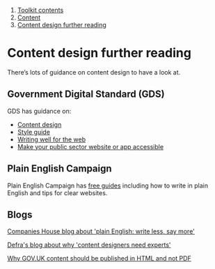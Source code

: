 1.  [Toolkit contents](/docs/core/contents)
2.  [Content](content)
3.  [Content design further reading](#)

# Content design further reading

There’s lots of guidance on content design to have a look at.

## Government Digital Standard (GDS)

GDS has guidance on:

*   [Content design](https://www.gov.uk/guidance/content-design)
*   [Style guide](https://www.gov.uk/guidance/style-guide)
*   [Writing well for the web](https://www.gov.uk/guidance/content-design/writing-for-gov-uk#writing-well-for-the-web)
*   [Make your public sector website or app accessible](https://www.gov.uk/guidance/accessibility-requirements-for-public-sector-websites-and-apps)

## Plain English Campaign

Plain English Campaign has [free guides](http://www.plainenglish.co.uk/free-guides.html) including how to write in plain English and tips for clear websites.

## Blogs

[Companies House blog about 'plain English: write less, say more'](https://companieshouse.blog.gov.uk/2018/01/10/plain-english-write-less-say-more/)

[Defra's blog about why 'content designers need experts'](https://defradigital.blog.gov.uk/2016/11/08/content-designers-need-experts/)

[Why GOV.UK content should be published in HTML and not PDF](https://gds.blog.gov.uk/2018/07/16/why-gov-uk-content-should-be-published-in-html-and-not-pdf/)
